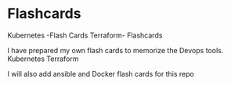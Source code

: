 # Flashcards
Kubernetes -Flash Cards
Terraform- Flashcards


I have prepared my own flash cards to memorize the Devops tools.
Kubernetes 
Terraform


I will also add ansible and Docker flash cards for this repo 



